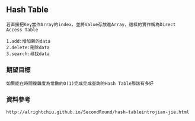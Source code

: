 
## Hash Table

    若直接把Key當作Array的index，並將Value存放進Array，這樣的實作稱為Direct Access Table
        
    1.add:增加新的data
    2.delete:刪除data
    3.search:尋找data

### 期望目標

    如果能在時間複雜度為常數的O(1)完成完成查詢的Hash Table那該有多好

### 資料參考

    http://alrightchiu.github.io/SecondRound/hash-tableintrojian-jie.html
    
